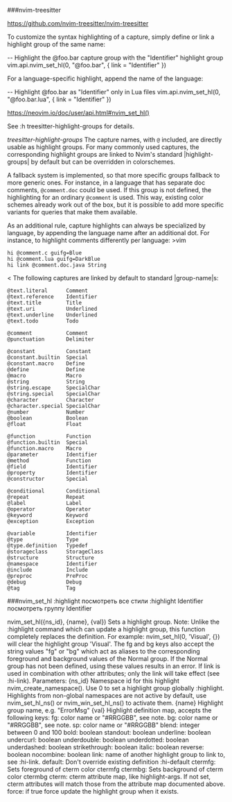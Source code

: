 ###nvim-treesitter

https://github.com/nvim-treesitter/nvim-treesitter

To customize the syntax highlighting of a capture, simply define or link a highlight group of the same name:

-- Highlight the @foo.bar capture group with the "Identifier" highlight group
vim.api.nvim_set_hl(0, "@foo.bar", { link = "Identifier" })

For a language-specific highlight, append the name of the language:

-- Highlight @foo.bar as "Identifier" only in Lua files
vim.api.nvim_set_hl(0, "@foo.bar.lua", { link = "Identifier" })

https://neovim.io/doc/user/api.html#nvim_set_hl()


See :h treesitter-highlight-groups for details.

  *treesitter-highlight-groups*
The capture names, with `@` included, are directly usable as highlight groups.
For many commonly used captures, the corresponding highlight groups are linked
to Nvim's standard |highlight-groups| by default but can be overridden in
colorschemes.

A fallback system is implemented, so that more specific groups fallback to
more generic ones. For instance, in a language that has separate doc comments,
`@comment.doc` could be used. If this group is not defined, the highlighting
for an ordinary `@comment` is used. This way, existing color schemes already
work out of the box, but it is possible to add more specific variants for
queries that make them available.

As an additional rule, capture highlights can always be specialized by
language, by appending the language name after an additional dot. For
instance, to highlight comments differently per language: >vim

    hi @comment.c guifg=Blue
    hi @comment.lua guifg=DarkBlue
    hi link @comment.doc.java String
<
The following captures are linked by default to standard |group-name|s:
 
    @text.literal      Comment
    @text.reference    Identifier
    @text.title        Title
    @text.uri          Underlined
    @text.underline    Underlined
    @text.todo         Todo

    @comment           Comment
    @punctuation       Delimiter

    @constant          Constant
    @constant.builtin  Special
    @constant.macro    Define
    @define            Define
    @macro             Macro
    @string            String
    @string.escape     SpecialChar
    @string.special    SpecialChar
    @character         Character
    @character.special SpecialChar
    @number            Number
    @boolean           Boolean
    @float             Float

    @function          Function
    @function.builtin  Special
    @function.macro    Macro
    @parameter         Identifier
    @method            Function
    @field             Identifier
    @property          Identifier
    @constructor       Special

    @conditional       Conditional
    @repeat            Repeat
    @label             Label
    @operator          Operator
    @keyword           Keyword
    @exception         Exception

    @variable          Identifier
    @type              Type
    @type.definition   Typedef
    @storageclass      StorageClass
    @structure         Structure
    @namespace         Identifier
    @include           Include
    @preproc           PreProc
    @debug             Debug
    @tag               Tag


###nvim_set_hl
:highlight посмотреть все стили
:highlight Identifier посмотреть группу Identifier

nvim_set_hl({ns_id}, {name}, {val})
Sets a highlight group.
Note:
Unlike the :highlight command which can update a highlight group, this function completely replaces the definition. For example: nvim_set_hl(0, 'Visual', {}) will clear the highlight group 'Visual'.
The fg and bg keys also accept the string values "fg" or "bg" which act as aliases to the corresponding foreground and background values of the Normal group. If the Normal group has not been defined, using these values results in an error.
If link is used in combination with other attributes; only the link will take effect (see :hi-link).
Parameters:
{ns_id} Namespace id for this highlight nvim_create_namespace(). Use 0 to set a highlight group globally :highlight. Highlights from non-global namespaces are not active by default, use nvim_set_hl_ns() or nvim_win_set_hl_ns() to activate them.
{name} Highlight group name, e.g. "ErrorMsg"
{val} Highlight definition map, accepts the following keys:
fg: color name or "#RRGGBB", see note.
bg: color name or "#RRGGBB", see note.
sp: color name or "#RRGGBB"
blend: integer between 0 and 100
bold: boolean
standout: boolean
underline: boolean
undercurl: boolean
underdouble: boolean
underdotted: boolean
underdashed: boolean
strikethrough: boolean
italic: boolean
reverse: boolean
nocombine: boolean
link: name of another highlight group to link to, see :hi-link.
default: Don't override existing definition :hi-default
ctermfg: Sets foreground of cterm color ctermfg
ctermbg: Sets background of cterm color ctermbg
cterm: cterm attribute map, like highlight-args. If not set, cterm attributes will match those from the attribute map documented above.
force: if true force update the highlight group when it exists.

